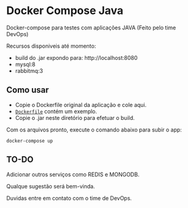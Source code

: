 # Docker Compose Java

Docker-compose para testes com aplicações JAVA (Feito pelo time DevOps)

Recursos disponiveis até momento:

- build do .jar expondo para: http://localhost:8080
- mysql:8
- rabbitmq:3

## Como usar

- Copie o Dockerfile original da aplicação e cole aqui.
- [`Dockerfile`](./Dockerfile) contém um exemplo.
- Copie o .jar neste diretório para efetuar o build.

Com os arquivos pronto, execute o comando abaixo para subir o app:

```
docker-compose up
```

## TO-DO

Adicionar outros serviços como REDIS e MONGODB.

Qualque sugestão será bem-vinda.

Duvidas entre em contato com o time de DevOps.